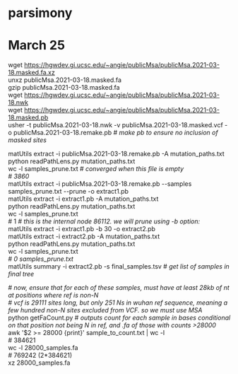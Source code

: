 # parsimony

# March 25  
wget https://hgwdev.gi.ucsc.edu/~angie/publicMsa/publicMsa.2021-03-18.masked.fa.xz  
unxz publicMsa.2021-03-18.masked.fa  
gzip publicMsa.2021-03-18.masked.fa  
wget https://hgwdev.gi.ucsc.edu/~angie/publicMsa/publicMsa.2021-03-18.nwk  
wget https://hgwdev.gi.ucsc.edu/~angie/publicMsa/publicMsa.2021-03-18.masked.pb  
usher -t publicMsa.2021-03-18.nwk -v publicMsa.2021-03-18.masked.vcf -o publicMsa.2021-03-18.remake.pb # *make pb to ensure no inclusion of masked sites*  


matUtils extract -i publicMsa.2021-03-18.remake.pb -A mutation_paths.txt  
python readPathLens.py mutation_paths.txt  
wc -l samples_prune.txt # *converged when this file is empty*  
&#35; *3860*   
matUtils extract -i publicMsa.2021-03-18.remake.pb --samples samples_prune.txt --prune -o extract1.pb  
matUtils extract -i extract1.pb -A mutation_paths.txt  
python readPathLens.py mutation_paths.txt  
wc -l samples_prune.txt  
&#35; 1 # *this is the internal node 86112. we will prune using -b option:*  
matUtils extract -i extract1.pb -b 30 -o extract2.pb  
matUtils extract -i extract2.pb -A mutation_paths.txt  
python readPathLens.py mutation_paths.txt  
wc -l samples_prune.txt  
&#35; *0 samples_prune.txt*  
matUtils summary -i extract2.pb -s final_samples.tsv # *get list of samples in final tree*  


&#35; *now, ensure that for each of these samples, must have at least 28kb of nt at positions where ref is non-N*  
&#35; *vcf is 29111 sites long, but only 251 Ns in wuhan ref sequence, meaning a few hundred non-N sites excluded from VCF. so we must use MSA*  
python getFaCount.py # *outputs count for each sample in bases conditional on that position not being N in ref, and .fa of those with counts >28000*  
awk '$2 >= 28000 {print}' sample_to_count.txt  | wc -l  
&#35; 384621  
wc -l 28000_samples.fa  
&#35; 769242 (2*384621)  
xz 28000_samples.fa
